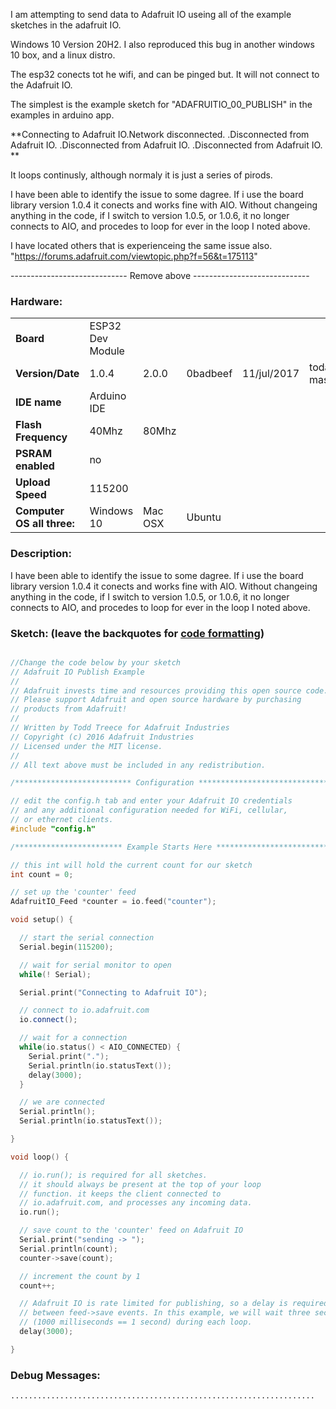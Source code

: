 I am attempting to send data to Adafruit IO useing all of the example sketches in the adafruit IO.

Windows 10 Version 20H2.
I also reproduced this bug in another windows 10 box, and a linux distro.

The esp32 conects tot he wifi, and can be pinged but. It will not connect to the Adafruit IO.

The simplest is the example sketch for "ADAFRUITIO_00_PUBLISH" in the examples in arduino app.

**Connecting to Adafruit IO.Network disconnected.
.Disconnected from Adafruit IO.
.Disconnected from Adafruit IO.
.Disconnected from Adafruit IO.
**

It loops continusly, although normaly it is just a series of pirods.


I have been able to identify the issue to some dagree. If i use the board library version 1.0.4 it conects and works fine with AIO.
Without changeing anything in the code, if I switch to version 1.0.5, or 1.0.6, it no longer connects to AIO, and procedes to loop  for ever in the loop I noted above.

I have located others that is experienceing the same issue also. "https://forums.adafruit.com/viewtopic.php?f=56&t=175113"


----------------------------- Remove above -----------------------------


### Hardware:
|||||||
|:---|---|---|---|---|---|
|<B>Board</B>|ESP32 Dev Module|
|<B>Version/Date</B>|1.0.4|2.0.0|0badbeef|11/jul/2017|today's master|
|<B>IDE name</B>|Arduino IDE|
|<B>Flash Frequency</B>|40Mhz|80Mhz|
|<B>PSRAM enabled</B>|no|
|<B>Upload Speed</B>|115200|
|<B>Computer OS all three:</B>|Windows 10|Mac OSX|Ubuntu|

### Description:

I have been able to identify the issue to some dagree. If i use the board library version 1.0.4 it conects and works fine with AIO.
Without changeing anything in the code, if I switch to version 1.0.5, or 1.0.6, it no longer connects to AIO, and procedes to loop  for ever in the loop I noted above.

### Sketch:  (leave the backquotes for [code formatting](https://help.github.com/articles/creating-and-highlighting-code-blocks/))
```cpp

//Change the code below by your sketch
// Adafruit IO Publish Example
//
// Adafruit invests time and resources providing this open source code.
// Please support Adafruit and open source hardware by purchasing
// products from Adafruit!
//
// Written by Todd Treece for Adafruit Industries
// Copyright (c) 2016 Adafruit Industries
// Licensed under the MIT license.
//
// All text above must be included in any redistribution.

/************************** Configuration ***********************************/

// edit the config.h tab and enter your Adafruit IO credentials
// and any additional configuration needed for WiFi, cellular,
// or ethernet clients.
#include "config.h"

/************************ Example Starts Here *******************************/

// this int will hold the current count for our sketch
int count = 0;

// set up the 'counter' feed
AdafruitIO_Feed *counter = io.feed("counter");

void setup() {

  // start the serial connection
  Serial.begin(115200);

  // wait for serial monitor to open
  while(! Serial);

  Serial.print("Connecting to Adafruit IO");

  // connect to io.adafruit.com
  io.connect();

  // wait for a connection
  while(io.status() < AIO_CONNECTED) {
    Serial.print(".");
    Serial.println(io.statusText());
    delay(3000);
  }

  // we are connected
  Serial.println();
  Serial.println(io.statusText());

}

void loop() {

  // io.run(); is required for all sketches.
  // it should always be present at the top of your loop
  // function. it keeps the client connected to
  // io.adafruit.com, and processes any incoming data.
  io.run();

  // save count to the 'counter' feed on Adafruit IO
  Serial.print("sending -> ");
  Serial.println(count);
  counter->save(count);

  // increment the count by 1
  count++;

  // Adafruit IO is rate limited for publishing, so a delay is required in
  // between feed->save events. In this example, we will wait three seconds
  // (1000 milliseconds == 1 second) during each loop.
  delay(3000);

}
```

### Debug Messages:
```
....................................................................
```

